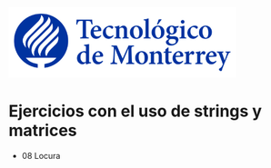 ![Tec de Monterrey](images/logotecmty.png)
# Ejercicios con el uso de strings y matrices

- 08 Locura
